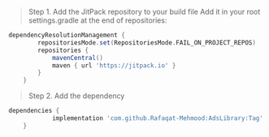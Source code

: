 > Step 1. Add the JitPack repository to your build file
Add it in your root settings.gradle at the end of repositories:

```gradle
dependencyResolutionManagement {
		repositoriesMode.set(RepositoriesMode.FAIL_ON_PROJECT_REPOS)
		repositories {
			mavenCentral()
			maven { url 'https://jitpack.io' }
		}
	}
```
 > Step 2. Add the dependency
```gradle
dependencies {
	        implementation 'com.github.Rafaqat-Mehmood:AdsLibrary:Tag'
	}
```
